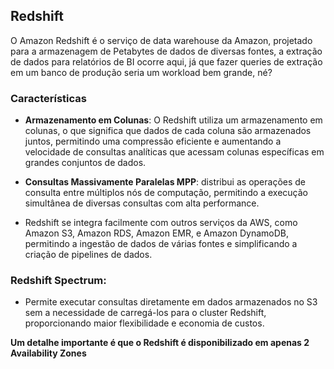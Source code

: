 ## Redshift
O Amazon Redshift é o serviço de data warehouse da Amazon, projetado para a armazenagem de Petabytes de dados de diversas fontes, a extração de dados para relatórios de BI ocorre aqui, já que fazer queries de extração em um banco de produção seria um workload bem grande, né?

### Características
- **Armazenamento em Colunas**: O Redshift utiliza um armazenamento em colunas, o que significa que dados de cada coluna são armazenados juntos, permitindo uma compressão eficiente e aumentando a velocidade de consultas analíticas que acessam colunas específicas em grandes conjuntos de dados.
- **Consultas Massivamente Paralelas MPP**: distribui as operações de consulta entre múltiplos nós de computação, permitindo a execução simultânea de diversas consultas 
com alta performance.

- Redshift se integra facilmente com outros serviços da AWS, como 
Amazon S3, Amazon RDS, Amazon EMR, e Amazon DynamoDB, 
permitindo a ingestão de dados de várias fontes e simplificando a 
criação de pipelines de dados.

### Redshift Spectrum:
- Permite executar consultas diretamente em dados armazenados no S3 sem a necessidade de carregá-los para o cluster Redshift, 
proporcionando maior flexibilidade e economia de custos.

**Um detalhe importante é que o Redshift é disponibilizado em apenas 2 Availability Zones**